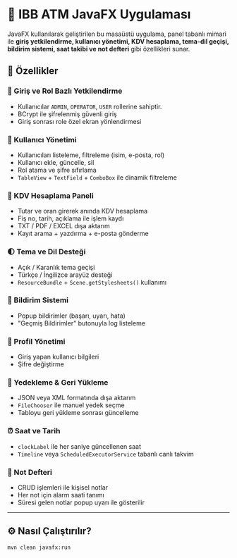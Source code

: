 # 💼 IBB ATM JavaFX Uygulaması

JavaFX kullanılarak geliştirilen bu masaüstü uygulama, panel tabanlı mimari ile **giriş yetkilendirme, kullanıcı yönetimi, KDV hesaplama, tema-dil geçişi, bildirim sistemi, saat takibi ve not defteri** gibi özellikleri sunar.

## 🚀 Özellikler

### 🔐 Giriş ve Rol Bazlı Yetkilendirme
- Kullanıcılar `ADMIN`, `OPERATOR`, `USER` rollerine sahiptir.
- BCrypt ile şifrelenmiş güvenli giriş
- Giriş sonrası role özel ekran yönlendirmesi

### 👥 Kullanıcı Yönetimi
- Kullanıcıları listeleme, filtreleme (isim, e-posta, rol)
- Kullanıcı ekle, güncelle, sil
- Rol atama ve şifre sıfırlama
- `TableView` + `TextField` + `ComboBox` ile dinamik filtreleme

### 🧮 KDV Hesaplama Paneli
- Tutar ve oran girerek anında KDV hesaplama
- Fiş no, tarih, açıklama ile işlem kaydı
- TXT / PDF / EXCEL dışa aktarım
- Kayıt arama + yazdırma + e-posta gönderme

### 🌓 Tema ve Dil Desteği
- Açık / Karanlık tema geçişi
- Türkçe / İngilizce arayüz desteği
- `ResourceBundle` + `Scene.getStylesheets()` kullanımı

### 🔔 Bildirim Sistemi
- Popup bildirimler (başarı, uyarı, hata)
- "Geçmiş Bildirimler" butonuyla log listeleme

### 👤 Profil Yönetimi
- Giriş yapan kullanıcı bilgileri
- Şifre değiştirme

### 💾 Yedekleme & Geri Yükleme
- JSON veya XML formatında dışa aktarım
- `FileChooser` ile manuel yedek seçme
- Tabloyu geri yükleme sonrası güncelleme

### ⏰ Saat ve Tarih
- `clockLabel` ile her saniye güncellenen saat
- `Timeline` veya `ScheduledExecutorService` tabanlı canlı takvim

### 📝 Not Defteri
- CRUD işlemleri ile kişisel notlar
- Her not için alarm saati tanımı
- Süresi gelen notlar popup uyarı ile gösterilir

---

## ⚙️ Nasıl Çalıştırılır?

```bash
mvn clean javafx:run

